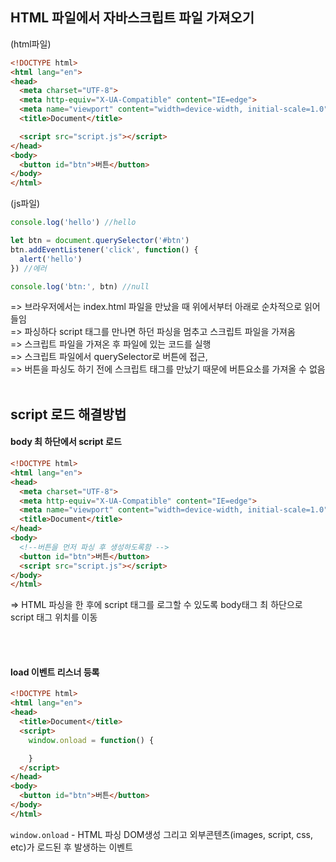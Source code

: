 ## HTML 파일에서 자바스크립트 파일 가져오기 

(html파일)
```html
<!DOCTYPE html>
<html lang="en">
<head>
  <meta charset="UTF-8">
  <meta http-equiv="X-UA-Compatible" content="IE=edge">
  <meta name="viewport" content="width=device-width, initial-scale=1.0">
  <title>Document</title>

  <script src="script.js"></script> 
</head>
<body>
  <button id="btn">버튼</button>
</body>
</html>
```
(js파일)
```javascript
console.log('hello') //hello 

let btn = document.querySelector('#btn')
btn.addEventListener('click', function() {
  alert('hello')
}) //에러 

console.log('btn:', btn) //null

```
=> 브라우저에서는 index.html 파일을 만났을 때 위에서부터 아래로 순차적으로 읽어들임 <br/>
=> 파싱하다 script 태그를 만나면 하던 파싱을 멈추고 스크립트 파일을 가져옴 <br/>
=> 스크립트 파일을 가져온 후 파일에 있는 코드를 실행 <br/>
=> 스크립트 파일에서 querySelector로 버튼에 접근, <br/>
=> 버튼을 파싱도 하기 전에 스크립트 태그를 만났기 때문에 버튼요소를 가져올 수 없음 <br/><br/>

## script 로드 해결방법 

#### body 최 하단에서 script 로드 
```html
<!DOCTYPE html>
<html lang="en">
<head>
  <meta charset="UTF-8">
  <meta http-equiv="X-UA-Compatible" content="IE=edge">
  <meta name="viewport" content="width=device-width, initial-scale=1.0">
  <title>Document</title>
</head>
<body>
  <!--버튼을 먼저 파싱 후 생성하도록함 -->
  <button id="btn">버튼</button> 
  <script src="script.js"></script> 
</body>
</html>
```
=> HTML 파싱을 한 후에 script 태그를 로그할 수 있도록 body태그 최 하단으로 script 태그 위치를 이동 

<br/><br/>

#### load 이벤트 리스너 등록 
```html
<!DOCTYPE html>
<html lang="en">
<head>
  <title>Document</title>
  <script>
    window.onload = function() {

    }
  </script> 
</head>
<body>
  <button id="btn">버튼</button> 
</body>
</html>
```
`window.onload` - HTML 파싱 DOM생성 그리고 외부콘텐츠(images, script, css, etc)가 로드된 후 발생하는 이벤트 


